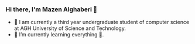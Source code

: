 ### Hi there, I'm Mazen Alghaberi  👋 

- 🔭 I am currently a third year undergraduate student of computer science at AGH University of Science and Technology. 
- 🌱 I’m currently learning everything 🤣.

